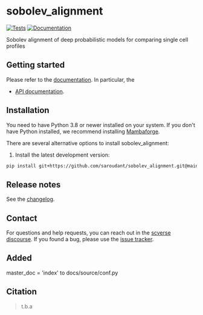 # sobolev_alignment

[![Tests][badge-tests]][link-tests]
[![Documentation][badge-docs]][link-docs]

[badge-tests]: https://img.shields.io/github/actions/workflow/status/saroudant/sobolev_alignment/test.yaml?branch=main
[link-tests]: https://github.com/saroudant/sobolev_alignment/actions/workflows/test.yml
[badge-docs]: https://img.shields.io/readthedocs/sobolev_alignment

Sobolev alignment of deep probabilistic models for comparing single cell profiles

## Getting started

Please refer to the [documentation][link-docs]. In particular, the

-   [API documentation][link-api].

## Installation

You need to have Python 3.8 or newer installed on your system. If you don't have
Python installed, we recommend installing [Mambaforge](https://github.com/conda-forge/miniforge#mambaforge).

There are several alternative options to install sobolev_alignment:

<!--
1) Install the latest release of `sobolev_alignment` from `PyPI <https://pypi.org/project/sobolev_alignment/>`_:

```bash
pip install sobolev_alignment
```
-->

1. Install the latest development version:

```bash
pip install git+https://github.com/saroudant/sobolev_alignment.git@main
```

## Release notes

See the [changelog][changelog].

## Contact

For questions and help requests, you can reach out in the [scverse discourse][scverse-discourse].
If you found a bug, please use the [issue tracker][issue-tracker].

## Added

master_doc = 'index' to docs/source/conf.py

## Citation

> t.b.a

[scverse-discourse]: https://discourse.scverse.org/
[issue-tracker]: https://github.com/saroudant/sobolev_alignment/issues
[changelog]: https://sobolev_alignment.readthedocs.io/latest/changelog.html
[link-docs]: https://sobolev_alignment.readthedocs.io
[link-api]: https://sobolev_alignment.readthedocs.io/latest/api.html

